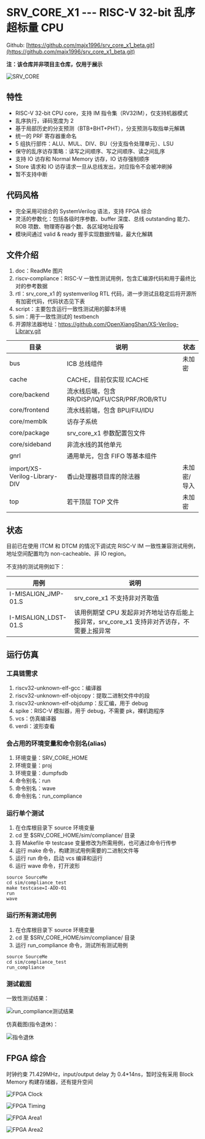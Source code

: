 # SRV_CORE_X1 --- RISC-V 32-bit 乱序超标量 CPU

Github: [https://github.com/majx1996/srv_core_x1_beta.git](https://github.com/majx1996/srv_core_x1_beta.git)

**注：该仓库并非项目主仓库，仅用于展示**

![SRV_CORE](doc/srv_core.png)

## 特性
* RISC-V 32-bit CPU core，支持 IM 指令集（RV32IM），仅支持机器模式
* 乱序执行，译码宽度为 2
* 基于局部历史的分支预测（BTB+BHT+PHT），分支预测与取指单元解耦
* 统一的 PRF 寄存器重命名
* 5 组执行部件：ALU、MUL、DIV、BU（分支指令处理单元）、LSU
* 保守的乱序访存策略：读写之间顺序、写之间顺序、读之间乱序
* 支持 IO 访存和 Normal Memory 访存，IO 访存强制顺序
* Store 请求和 IO 访存请求一旦从总线发出，对应指令不会被冲刷掉
* 暂不支持中断

## 代码风格

- 完全采用可综合的 SystemVerilog 语法，支持 FPGA 综合
- 灵活的参数化：包括各级时序参数、buffer 深度、总线 outstanding 能力、ROB 项数、物理寄存器个数、各区域地址段等
- 模块间通过 valid & ready 握手实现数据传输，最大化解耦

## 文件介绍
1. doc：ReadMe 图片
2. riscv-compliance：RISC-V 一致性测试用例，包含汇编源代码和用于最终比对的参考数据
3. rtl：srv_core_x1 的 systemverilog RTL 代码，进一步测试且稳定后将开源所有加密代码，代码状态见下表
4. script：主要包含运行一致性测试用的脚本环境
5. sim：用于一致性测试的 testbench
6. 开源除法器地址：https://github.com/OpenXiangShan/XS-Verilog-Library.git

| 目录                          | 说明                                           | 状态        |
| ----------------------------- | ---------------------------------------------- | ----------- |
| bus                           | ICB 总线组件                                   | 未加密      |
| cache                         | CACHE，目前仅实现 ICACHE                       |             |
| core/backend                  | 流水线后端，包含 RR/DISP/IQ/FU/CSR/PRF/ROB/RTU |             |
| core/frontend                 | 流水线前端，包含 BPU/FIU/IDU                   |             |
| core/memblk                   | 访存子系统                                     |             |
| core/package                  | srv_core_x1 参数配置包文件                     |             |
| core/sideband                 | 非流水线的其他单元                             |             |
| gnrl                          | 通用单元，包含 FIFO 等基本组件                 |             |
| import/XS-Verilog-Library-DIV | 香山处理器项目库的除法器                       | 未加密/导入 |
| top                           | 若干顶层 TOP 文件                              | 未加密      |

## 状态

目前已在使用 ITCM 和 DTCM 的情况下调试完 RISC-V IM 一致性兼容测试用例，地址空间配置均为 non-cacheable、非 IO region。

不支持的测试用例如下：

| 用例                 | 说明                                                         |
| -------------------- | ------------------------------------------------------------ |
| I-MISALIGN_JMP-01.S  | srv_core_x1 不支持非对齐取值                                 |
| I-MISALIGN_LDST-01.S | 该用例期望 CPU 发起非对齐地址访存后能上报异常，srv_core_x1 支持非对齐访存，不需要上报异常 |

## 运行仿真

### 工具链需求

1. riscv32-unknown-elf-gcc：编译器
2. riscv32-unknown-elf-objcopy：提取二进制文件中的段
3. riscv32-unknown-elf-objdump：反汇编，用于 debug
4. spike：RISC-V 模拟器，用于 debug，不需要 pk，裸机跑程序
5. vcs：仿真编译器
6. verdi：波形查看

### 会占用的环境变量和命令别名(alias)

1. 环境变量：SRV_CORE_HOME
2. 环境变量：proj
3. 环境变量：dumpfsdb
4. 命令别名：run
5. 命令别名：wave
6. 命令别名：run_compliance

### 运行单个测试

1. 在仓库根目录下 source 环境变量
2. cd 至 $SRV_CORE_HOME/sim/compliance/ 目录
3. 将 Makefile 中 testcase 变量修改为所需用例，也可通过命令行传参
4. 运行 make 命令，构建测试用例需要的二进制文件等
5. 运行 run 命令，启动 vcs 编译和运行
6. 运行 wave 命令，打开波形

```
source SourceMe
cd sim/compliance_test
make testcase=I-ADD-01
run
wave
```

### 运行所有测试用例

1. 在仓库根目录下 source 环境变量
2. cd 至 $SRV_CORE_HOME/sim/compliance/ 目录
3. 运行 run_compliance 命令，测试所有测试用例

```
source SourceMe
cd sim/compliance_test
run_compliance
```

### 测试截图

一致性测试结果：

![run_compliance测试结果](doc/run_compliance.png)



仿真截图(指令退休)：

![指令退休](doc/retire.png)

## FPGA 综合

时钟约束 71.429MHz，input/output delay 为 0.4*14ns，暂时没有采用 Block Memory 构建存储器，还有提升空间

![FPGA Clock](doc/fpga_clock.png)

![FPGA Timing](doc/fpga_timing.png)

![FPGA Area1](doc/fpga_area_summary.png)

![FPGA Area2](doc/fpga_area_detail.png)
